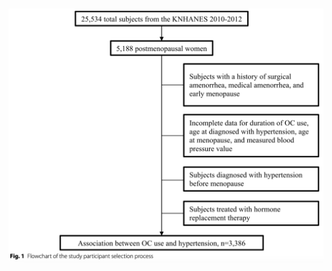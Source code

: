 ### 

![alt text](https://github.com/gitwebpub/readKN/blob/main/images/CleanShot%202024-01-21%20at%2021.45.50%402x.png)
